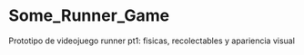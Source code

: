 # Some_Runner_Game
 Prototipo de videojuego runner
 pt1: fisicas, recolectables y apariencia visual

